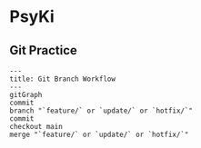 # PsyKi

## Git Practice

```mermaid
---
title: Git Branch Workflow
---
gitGraph
commit
branch "`feature/` or `update/` or `hotfix/`"
commit
checkout main
merge "`feature/` or `update/` or `hotfix/`"
```